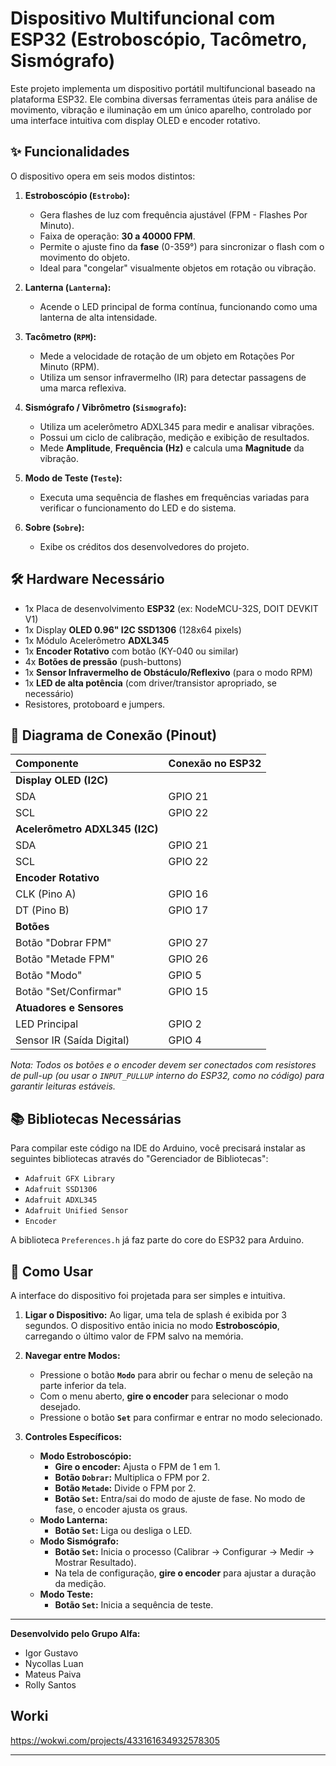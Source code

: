 # Dispositivo Multifuncional com ESP32 (Estroboscópio, Tacômetro, Sismógrafo)

Este projeto implementa um dispositivo portátil multifuncional baseado na plataforma ESP32. Ele combina diversas ferramentas úteis para análise de movimento, vibração e iluminação em um único aparelho, controlado por uma interface intuitiva com display OLED e encoder rotativo.

## ✨ Funcionalidades

O dispositivo opera em seis modos distintos:

1.  **Estroboscópio (`Estrobo`):**
    -   Gera flashes de luz com frequência ajustável (FPM - Flashes Por Minuto).
    -   Faixa de operação: **30 a 40000 FPM**.
    -   Permite o ajuste fino da **fase** (0-359°) para sincronizar o flash com o movimento do objeto.
    -   Ideal para "congelar" visualmente objetos em rotação ou vibração.

2.  **Lanterna (`Lanterna`):**
    -   Acende o LED principal de forma contínua, funcionando como uma lanterna de alta intensidade.

3.  **Tacômetro (`RPM`):**
    -   Mede a velocidade de rotação de um objeto em Rotações Por Minuto (RPM).
    -   Utiliza um sensor infravermelho (IR) para detectar passagens de uma marca reflexiva.

4.  **Sismógrafo / Vibrômetro (`Sismografo`):**
    -   Utiliza um acelerômetro ADXL345 para medir e analisar vibrações.
    -   Possui um ciclo de calibração, medição e exibição de resultados.
    -   Mede **Amplitude**, **Frequência (Hz)** e calcula uma **Magnitude** da vibração.

5.  **Modo de Teste (`Teste`):**
    -   Executa uma sequência de flashes em frequências variadas para verificar o funcionamento do LED e do sistema.

6.  **Sobre (`Sobre`):**
    -   Exibe os créditos dos desenvolvedores do projeto.

## 🛠️ Hardware Necessário

-   1x Placa de desenvolvimento **ESP32** (ex: NodeMCU-32S, DOIT DEVKIT V1)
-   1x Display **OLED 0.96" I2C SSD1306** (128x64 pixels)
-   1x Módulo Acelerômetro **ADXL345**
-   1x **Encoder Rotativo** com botão (KY-040 ou similar)
-   4x **Botões de pressão** (push-buttons)
-   1x **Sensor Infravermelho de Obstáculo/Reflexivo** (para o modo RPM)
-   1x **LED de alta potência** (com driver/transistor apropriado, se necessário)
-   Resistores, protoboard e jumpers.

## 🔌 Diagrama de Conexão (Pinout)

| Componente                    | Conexão no ESP32  |
| :---------------------------- | :---------------- |
| **Display OLED (I2C)**        |                   |
| SDA                           | GPIO 21           |
| SCL                           | GPIO 22           |
| **Acelerômetro ADXL345 (I2C)**|                   |
| SDA                           | GPIO 21           |
| SCL                           | GPIO 22           |
| **Encoder Rotativo**          |                   |
| CLK (Pino A)                  | GPIO 16           |
| DT (Pino B)                   | GPIO 17           |
| **Botões**                    |                   |
| Botão "Dobrar FPM"            | GPIO 27           |
| Botão "Metade FPM"            | GPIO 26           |
| Botão "Modo"                  | GPIO 5            |
| Botão "Set/Confirmar"         | GPIO 15           |
| **Atuadores e Sensores**      |                   |
| LED Principal                 | GPIO 2            |
| Sensor IR (Saída Digital)     | GPIO 4            |

*Nota: Todos os botões e o encoder devem ser conectados com resistores de pull-up (ou usar o `INPUT_PULLUP` interno do ESP32, como no código) para garantir leituras estáveis.*

## 📚 Bibliotecas Necessárias

Para compilar este código na IDE do Arduino, você precisará instalar as seguintes bibliotecas através do "Gerenciador de Bibliotecas":

-   `Adafruit GFX Library`
-   `Adafruit SSD1306`
-   `Adafruit ADXL345`
-   `Adafruit Unified Sensor`
-   `Encoder`

A biblioteca `Preferences.h` já faz parte do core do ESP32 para Arduino.

## 🚀 Como Usar

A interface do dispositivo foi projetada para ser simples e intuitiva.

1.  **Ligar o Dispositivo:** Ao ligar, uma tela de splash é exibida por 3 segundos. O dispositivo então inicia no modo **Estroboscópio**, carregando o último valor de FPM salvo na memória.

2.  **Navegar entre Modos:**
    -   Pressione o botão **`Modo`** para abrir ou fechar o menu de seleção na parte inferior da tela.
    -   Com o menu aberto, **gire o encoder** para selecionar o modo desejado.
    -   Pressione o botão **`Set`** para confirmar e entrar no modo selecionado.

3.  **Controles Específicos:**
    -   **Modo Estroboscópio:**
        -   **Gire o encoder:** Ajusta o FPM de 1 em 1.
        -   **Botão `Dobrar`:** Multiplica o FPM por 2.
        -   **Botão `Metade`:** Divide o FPM por 2.
        -   **Botão `Set`:** Entra/sai do modo de ajuste de fase. No modo de fase, o encoder ajusta os graus.
    -   **Modo Lanterna:**
        -   **Botão `Set`:** Liga ou desliga o LED.
    -   **Modo Sismógrafo:**
        -   **Botão `Set`:** Inicia o processo (Calibrar -> Configurar -> Medir -> Mostrar Resultado).
        -   Na tela de configuração, **gire o encoder** para ajustar a duração da medição.
    -   **Modo Teste:**
        -   **Botão `Set`:** Inicia a sequência de teste.

---
**Desenvolvido pelo Grupo Alfa:**
*   Igor Gustavo
*   Nycollas Luan
*   Mateus Paiva
*   Rolly Santos
  
## Worki
https://wokwi.com/projects/433161634932578305

---
